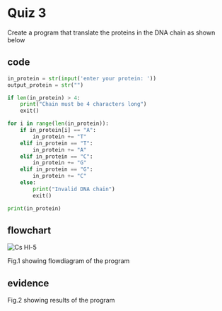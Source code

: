 # Quiz 3

Create a program that translate the proteins in the DNA chain as shown below

## code

```py
in_protein = str(input('enter your protein: '))
output_protein = str("")

if len(in_protein) > 4:
    print("Chain must be 4 characters long")
    exit()

for i in range(len(in_protein)):
    if in_protein[i] == "A":
        in_protein += "T"
    elif in_protein == "T":
        in_protein += "A"
    elif in_protein == "C":
        in_protein += "G"
    elif in_protein == "G":
        in_protein += "C"
    else:
        print("Invalid DNA chain")
        exit()

print(in_protein)
```

## flowchart

![Cs Hl-5](https://user-images.githubusercontent.com/111941936/191298236-38b665da-b5c0-4c21-97ba-e85602f30ddf.jpg)

Fig.1 showing flowdiagram of the program

## evidence



Fig.2 showing results of the program
